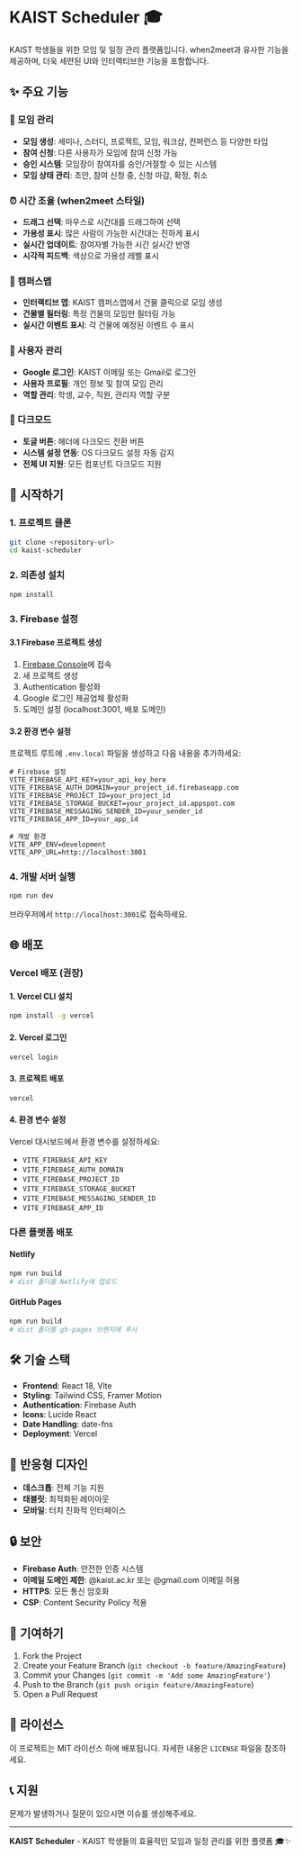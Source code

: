 # KAIST Scheduler 🎓

KAIST 학생들을 위한 모임 및 일정 관리 플랫폼입니다. when2meet과 유사한 기능을 제공하며, 더욱 세련된 UI와 인터랙티브한 기능을 포함합니다.

## ✨ 주요 기능

### 🎯 모임 관리
- **모임 생성**: 세미나, 스터디, 프로젝트, 모임, 워크샵, 컨퍼런스 등 다양한 타입
- **참여 신청**: 다른 사용자가 모임에 참여 신청 가능
- **승인 시스템**: 모임장이 참여자를 승인/거절할 수 있는 시스템
- **모임 상태 관리**: 초안, 참여 신청 중, 신청 마감, 확정, 취소

### ⏰ 시간 조율 (when2meet 스타일)
- **드래그 선택**: 마우스로 시간대를 드래그하여 선택
- **가용성 표시**: 많은 사람이 가능한 시간대는 진하게 표시
- **실시간 업데이트**: 참여자별 가능한 시간 실시간 반영
- **시각적 피드백**: 색상으로 가용성 레벨 표시

### 🏢 캠퍼스맵
- **인터랙티브 맵**: KAIST 캠퍼스맵에서 건물 클릭으로 모임 생성
- **건물별 필터링**: 특정 건물의 모임만 필터링 가능
- **실시간 이벤트 표시**: 각 건물에 예정된 이벤트 수 표시

### 👥 사용자 관리
- **Google 로그인**: KAIST 이메일 또는 Gmail로 로그인
- **사용자 프로필**: 개인 정보 및 참여 모임 관리
- **역할 관리**: 학생, 교수, 직원, 관리자 역할 구분

### 🌙 다크모드
- **토글 버튼**: 헤더에 다크모드 전환 버튼
- **시스템 설정 연동**: OS 다크모드 설정 자동 감지
- **전체 UI 지원**: 모든 컴포넌트 다크모드 지원

## 🚀 시작하기

### 1. 프로젝트 클론
```bash
git clone <repository-url>
cd kaist-scheduler
```

### 2. 의존성 설치
```bash
npm install
```

### 3. Firebase 설정

#### 3.1 Firebase 프로젝트 생성
1. [Firebase Console](https://console.firebase.google.com/)에 접속
2. 새 프로젝트 생성
3. Authentication 활성화
4. Google 로그인 제공업체 활성화
5. 도메인 설정 (localhost:3001, 배포 도메인)

#### 3.2 환경 변수 설정
프로젝트 루트에 `.env.local` 파일을 생성하고 다음 내용을 추가하세요:

```env
# Firebase 설정
VITE_FIREBASE_API_KEY=your_api_key_here
VITE_FIREBASE_AUTH_DOMAIN=your_project_id.firebaseapp.com
VITE_FIREBASE_PROJECT_ID=your_project_id
VITE_FIREBASE_STORAGE_BUCKET=your_project_id.appspot.com
VITE_FIREBASE_MESSAGING_SENDER_ID=your_sender_id
VITE_FIREBASE_APP_ID=your_app_id

# 개발 환경
VITE_APP_ENV=development
VITE_APP_URL=http://localhost:3001
```

### 4. 개발 서버 실행
```bash
npm run dev
```

브라우저에서 `http://localhost:3001`로 접속하세요.

## 🌐 배포

### Vercel 배포 (권장)

#### 1. Vercel CLI 설치
```bash
npm install -g vercel
```

#### 2. Vercel 로그인
```bash
vercel login
```

#### 3. 프로젝트 배포
```bash
vercel
```

#### 4. 환경 변수 설정
Vercel 대시보드에서 환경 변수를 설정하세요:
- `VITE_FIREBASE_API_KEY`
- `VITE_FIREBASE_AUTH_DOMAIN`
- `VITE_FIREBASE_PROJECT_ID`
- `VITE_FIREBASE_STORAGE_BUCKET`
- `VITE_FIREBASE_MESSAGING_SENDER_ID`
- `VITE_FIREBASE_APP_ID`

### 다른 플랫폼 배포

#### Netlify
```bash
npm run build
# dist 폴더를 Netlify에 업로드
```

#### GitHub Pages
```bash
npm run build
# dist 폴더를 gh-pages 브랜치에 푸시
```

## 🛠️ 기술 스택

- **Frontend**: React 18, Vite
- **Styling**: Tailwind CSS, Framer Motion
- **Authentication**: Firebase Auth
- **Icons**: Lucide React
- **Date Handling**: date-fns
- **Deployment**: Vercel

## 📱 반응형 디자인

- **데스크톱**: 전체 기능 지원
- **태블릿**: 최적화된 레이아웃
- **모바일**: 터치 친화적 인터페이스

## 🔒 보안

- **Firebase Auth**: 안전한 인증 시스템
- **이메일 도메인 제한**: @kaist.ac.kr 또는 @gmail.com 이메일 허용
- **HTTPS**: 모든 통신 암호화
- **CSP**: Content Security Policy 적용

## 🤝 기여하기

1. Fork the Project
2. Create your Feature Branch (`git checkout -b feature/AmazingFeature`)
3. Commit your Changes (`git commit -m 'Add some AmazingFeature'`)
4. Push to the Branch (`git push origin feature/AmazingFeature`)
5. Open a Pull Request

## 📄 라이선스

이 프로젝트는 MIT 라이선스 하에 배포됩니다. 자세한 내용은 `LICENSE` 파일을 참조하세요.

## 📞 지원

문제가 발생하거나 질문이 있으시면 이슈를 생성해주세요.

---

**KAIST Scheduler** - KAIST 학생들의 효율적인 모임과 일정 관리를 위한 플랫폼 🎓✨